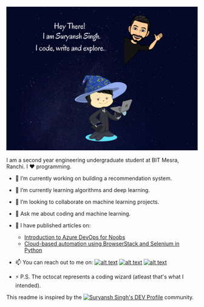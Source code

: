 ![Hello](https://raw.githubusercontent.com/singhsuryansh12/singhsuryansh12/master/hey.png)

<!--
**singhsuryansh12/singhsuryansh12** is a ✨ _special_ ✨ repository because its `README.md` (this file) appears on your GitHub profile.
-->
I am a second year engineering undergraduate student at BIT Mesra, Ranchi. I :heart: programming.

- 🔭 I’m currently working on building a recommendation system.

- 🌱 I’m currently learning algorithms and deep learning.

- 👯 I’m looking to collaborate on machine learning projects.
<!--- 🤔 I’m looking for help with -->

- 💬 Ask me about coding and machine learning.

- 📓 I have published articles on:
  * [Introduction to Azure DevOps for Noobs](https://medium.com/@singhsuryansh12/a-noobs-intro-to-azure-devops-7d5ee1645a57)
  * [Cloud-based automation using BrowserStack and Selenium in Python](https://medium.com/swlh/automation-using-browserstack-and-selenium-f3f01c0360e1)

- 📫 You can reach out to me on:
[![alt text][1.1]][1]
[![alt text][2.1]][2]
[![alt text][6.1]][6]


[1.1]: http://i.imgur.com/tXSoThF.png (twitter icon with padding)
[2.1]: http://i.imgur.com/P3YfQoD.png (facebook icon with padding)
[6.1]: http://i.imgur.com/0o48UoR.png (github icon with padding)

[1]: http://www.twitter.com/singhsuryansh12
[2]: http://www.facebook.com/singhusryansh12
[6]: http://www.github.com/singhsuryansh12


- ⚡ P.S. The octocat represents a coding wizard (atleast that's what I intended).

This readme is inspired by the  <a href="https://dev.to/singhsuryansh12"><img src="https://d2fltix0v2e0sb.cloudfront.net/dev-badge.svg" alt="Suryansh Singh's DEV Profile" height="30" width="30"></a>  community.
